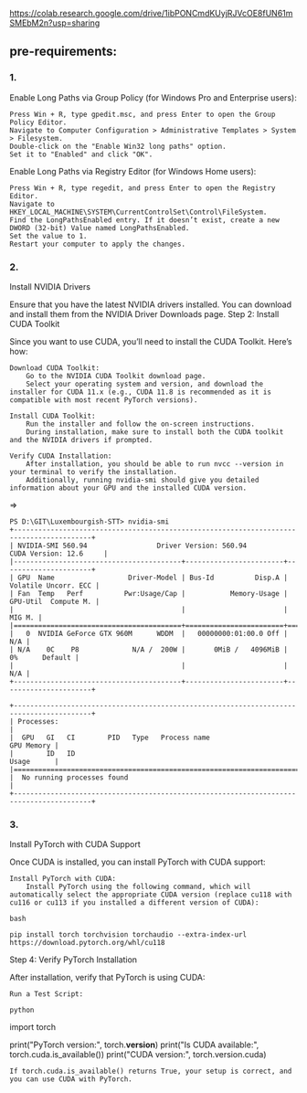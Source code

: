 https://colab.research.google.com/drive/1ibPONCmdKUyjRJVcOE8fUN61mSMEbM2n?usp=sharing

## pre-requirements:
### 1. 
Enable Long Paths via Group Policy (for Windows Pro and Enterprise users):

    Press Win + R, type gpedit.msc, and press Enter to open the Group Policy Editor.
    Navigate to Computer Configuration > Administrative Templates > System > Filesystem.
    Double-click on the "Enable Win32 long paths" option.
    Set it to "Enabled" and click "OK".

Enable Long Paths via Registry Editor (for Windows Home users):

    Press Win + R, type regedit, and press Enter to open the Registry Editor.
    Navigate to HKEY_LOCAL_MACHINE\SYSTEM\CurrentControlSet\Control\FileSystem.
    Find the LongPathsEnabled entry. If it doesn’t exist, create a new DWORD (32-bit) Value named LongPathsEnabled.
    Set the value to 1.
    Restart your computer to apply the changes.
### 2.
Install NVIDIA Drivers

Ensure that you have the latest NVIDIA drivers installed. You can download and install them from the NVIDIA Driver Downloads page.
Step 2: Install CUDA Toolkit

Since you want to use CUDA, you’ll need to install the CUDA Toolkit. Here’s how:

    Download CUDA Toolkit:
        Go to the NVIDIA CUDA Toolkit download page.
        Select your operating system and version, and download the installer for CUDA 11.x (e.g., CUDA 11.8 is recommended as it is compatible with most recent PyTorch versions).

    Install CUDA Toolkit:
        Run the installer and follow the on-screen instructions.
        During installation, make sure to install both the CUDA toolkit and the NVIDIA drivers if prompted.

    Verify CUDA Installation:
        After installation, you should be able to run nvcc --version in your terminal to verify the installation.
        Additionally, running nvidia-smi should give you detailed information about your GPU and the installed CUDA version.

        
=>
```
PS D:\GIT\Luxembourgish-STT> nvidia-smi
+-----------------------------------------------------------------------------------------+
| NVIDIA-SMI 560.94                 Driver Version: 560.94         CUDA Version: 12.6     |
|-----------------------------------------+------------------------+----------------------+
| GPU  Name                  Driver-Model | Bus-Id          Disp.A | Volatile Uncorr. ECC |
| Fan  Temp   Perf          Pwr:Usage/Cap |           Memory-Usage | GPU-Util  Compute M. |
|                                         |                        |               MIG M. |
|=========================================+========================+======================|
|   0  NVIDIA GeForce GTX 960M      WDDM  |   00000000:01:00.0 Off |                  N/A |
| N/A    0C    P8             N/A /  200W |       0MiB /   4096MiB |      0%      Default |
|                                         |                        |                  N/A |
+-----------------------------------------+------------------------+----------------------+

+-----------------------------------------------------------------------------------------+
| Processes:                                                                              |
|  GPU   GI   CI        PID   Type   Process name                              GPU Memory |
|        ID   ID                                                               Usage      |
|=========================================================================================|
|  No running processes found                                                             |
+-----------------------------------------------------------------------------------------+
```


### 3.
Install PyTorch with CUDA Support

Once CUDA is installed, you can install PyTorch with CUDA support:

    Install PyTorch with CUDA:
        Install PyTorch using the following command, which will automatically select the appropriate CUDA version (replace cu118 with cu116 or cu113 if you installed a different version of CUDA):

    bash

    pip install torch torchvision torchaudio --extra-index-url https://download.pytorch.org/whl/cu118

Step 4: Verify PyTorch Installation

After installation, verify that PyTorch is using CUDA:

    Run a Test Script:

    python

import torch

print("PyTorch version:", torch.__version__)
print("Is CUDA available:", torch.cuda.is_available())
print("CUDA version:", torch.version.cuda)

    If torch.cuda.is_available() returns True, your setup is correct, and you can use CUDA with PyTorch.

